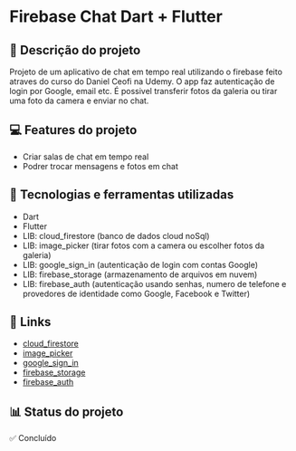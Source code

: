 # Firebase Chat Dart + Flutter

## 📝 Descrição do projeto
Projeto de um aplicativo de chat em tempo real utilizando o firebase feito atraves do curso do Daniel Ceofi na Udemy. O app faz autenticação de login por Google, email etc. É possivel transferir fotos da galeria ou tirar uma foto da camera e enviar no chat.

## 💻 Features do projeto
* Criar salas de chat em tempo real
* Podrer trocar mensagens e fotos em chat

## 🚀 Tecnologias e ferramentas utilizadas
* Dart
* Flutter
* LIB: cloud_firestore (banco de dados cloud noSql)
* LIB: image_picker (tirar fotos com a camera ou escolher fotos da galeria)
* LIB: google_sign_in (autenticação de login com contas Google)
* LIB: firebase_storage (armazenamento de arquivos em nuvem)
* LIB: firebase_auth (autenticação usando senhas, numero de telefone e provedores de identidade como Google, Facebook e Twitter)

## 📌 Links
* [cloud_firestore](https://pub.dev/packages/cloud_firestore)
* [image_picker](https://pub.dev/packages/image_picker)
* [google_sign_in](https://pub.dev/packages/google_sign_in)
* [firebase_storage](https://pub.dev/packages/firebase_storage)
* [firebase_auth](https://pub.dev/packages/firebase_auth)

## 📊 Status do projeto
✅ Concluído
